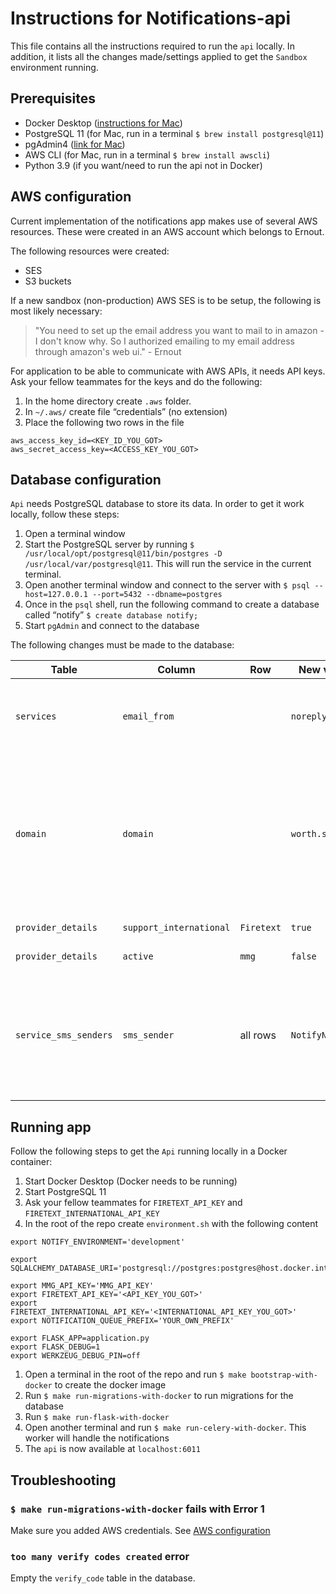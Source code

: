 # Instructions for Notifications-api

This file contains all the instructions required to run the `api` locally. In addition, it lists all the changes made/settings applied to get the `Sandbox` environment running.

## Prerequisites

- Docker Desktop ([instructions for Mac](https://docs.docker.com/desktop/install/mac-install/))
- PostgreSQL 11 (for Mac, run in a terminal `$ brew install postgresql@11`)
- pgAdmin4 ([link for Mac](https://www.pgadmin.org/download/pgadmin-4-macos/))
- AWS CLI (for Mac, run in a terminal `$ brew install awscli`)
- Python 3.9 (if you want/need to run the api not in Docker)

## AWS configuration

Current implementation of the notifications app makes use of several AWS resources. These were created in an AWS account which belongs to Ernout.

The following resources were created:

- SES
- S3 buckets

If a new sandbox (non-production) AWS SES is to be setup, the following is most likely necessary:

> "You need to set up the email address you want to mail to in amazon - I don't know why. So I authorized emailing to my email address through amazon's web ui." - Ernout

For application to be able to communicate with AWS APIs, it needs API keys. Ask your fellow teammates for the keys and do the following:

1. In the home directory create `.aws` folder.
1. In `~/.aws/` create file “credentials” (no extension)
1. Place the following two rows in the file

```
aws_access_key_id=<KEY_ID_YOU_GOT>
aws_secret_access_key=<ACCESS_KEY_YOU_GOT>
```

## Database configuration

`Api` needs PostgreSQL database to store its data. In order to get it work locally, follow these steps:

1. Open a terminal window
1. Start the PostgreSQL server by running `$ /usr/local/opt/postgresql@11/bin/postgres -D /usr/local/var/postgresql@11`. This will run the service in the current terminal.
1. Open another terminal window and connect to the server with `$ psql --host=127.0.0.1 --port=5432 --dbname=postgres`
1. Once in the `psql` shell, run the following command to create a database called “notify” `$ create database notify;`
1. Start `pgAdmin` and connect to the database

The following changes must be made to the database:

| Table                 | Column                  | Row        | New value       | Comment                                                                                                                                                           |
| --------------------- | ----------------------- | ---------- | --------------- | ----------------------------------------------------------------------------------------------------------------------------------------------------------------- |
| `services`            | `email_from`            |            | `noreply`       | necessary for emails sending. `noreply` is the part of email address before `@`                                                                                   |
| `domain`              | `domain`                |            | `worth.systems` | if you want to create account using `worth.systems` email address. For `organisation_id` use an existing one in `organisation` table or create a new organisation |
| `provider_details`    | `support_international` | `Firetext` | `true`          | necessary for sms sending                                                                                                                                         |
| `provider_details`    | `active`                | `mmg`      | `false`         | necessary for sms sending                                                                                                                                         |
| `service_sms_senders` | `sms_sender`            | all rows   | `NotifyNL`      | necessary for sms sending. This one is important not to miss. If `GOVUK` is used as `sms_sender`, app will get blocked from being able to send sms                |

## Running app

Follow the following steps to get the `Api` running locally in a Docker container:

1. Start Docker Desktop (Docker needs to be running)
1. Start PostgreSQL 11
1. Ask your fellow teammates for `FIRETEXT_API_KEY` and `FIRETEXT_INTERNATIONAL_API_KEY`
1. In the root of the repo create `environment.sh` with the following content

```
export NOTIFY_ENVIRONMENT='development'

export SQLALCHEMY_DATABASE_URI='postgresql://postgres:postgres@host.docker.internal/notify'

export MMG_API_KEY='MMG_API_KEY'
export FIRETEXT_API_KEY='<API_KEY_YOU_GOT>'
export FIRETEXT_INTERNATIONAL_API_KEY='<INTERNATIONAL_API_KEY_YOU_GOT>'
export NOTIFICATION_QUEUE_PREFIX='YOUR_OWN_PREFIX'

export FLASK_APP=application.py
export FLASK_DEBUG=1
export WERKZEUG_DEBUG_PIN=off
```

1. Open a terminal in the root of the repo and run `$ make bootstrap-with-docker` to create the docker image
1. Run `$ make run-migrations-with-docker` to run migrations for the database
1. Run `$ make run-flask-with-docker`
1. Open another terminal and run `$ make run-celery-with-docker`. This worker will handle the notifications
1. The `api` is now available at `localhost:6011`

## Troubleshooting

### `$ make run-migrations-with-docker` fails with Error 1

Make sure you added AWS credentials. See [AWS configuration](#aws-configuration)

### `too many verify codes created` error

Empty the `verify_code` table in the database.
